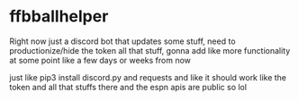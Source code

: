 # ffbballhelper

Right now just a discord bot that updates some stuff, need to productionize/hide the token all that stuff, gonna add like more functionality at some point like a few days or weeks from now 

just like pip3 install discord.py and requests and like it should work like the token and all that stuffs there and the espn apis are public so lol
